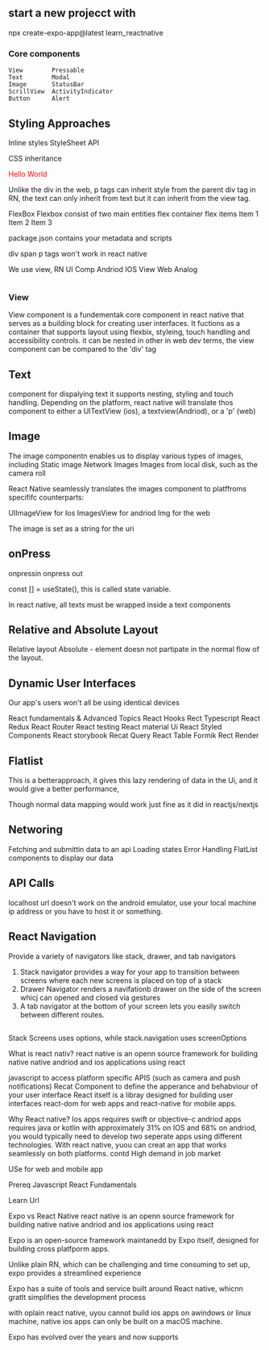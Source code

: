 ## start a new projecct with 
npx create-expo-app@latest learn_reactnative



### Core components
    View        Pressable
    Text        Modal
    Image       StatusBar
    ScrillView  ActivityIndicator
    Button      Alert


## Styling Approaches 
Inline styles
StyleSheet API


CSS inheritance 
    <div style='color:red'>
        <p>Hello World</p>
    </div>
Unlike the div in the web, p tags can inherit style from the parent div tag
in RN, the text can only inherit from text but it can inherit from the view tag.

FlexBox
Flexbox consist of two main entities 
flex container 
flex items 
    <View>
        <View>Item 1</View>
        <View>Item 2</View>
        <View>Item 3</View>
    </View>


package.json contains your metadata and scripts

div
span 
p tags won't work in react native 

We use view, 
RN UI Comp      Andriod     IOS View        Web Analog
<View>          <ViewGroup>

<Text>

<Image>         <ImageView>       <UIImageView>

<ScrollView>

<TextInput>

### View
View component is  a fundementak core component in react native that serves as a building block for creating user interfaces.
It fuctions as a container that supports layout using flexbix, styleing, touch handling and accessibility controls.
it can be nested in other 
in web dev terms, the view component can be compared to the 'div' tag 

## Text
component for dispalying text
it supports nesting, styling and touch handling.
Depending on the platform, react native will translate thos component to either a UITextView (ios), a textview(Andriod), or a 'p' (web)

## Image 
The image componentn enables us to display various types of images, including 
Static image
Network Images 
Images from local disk, such as the camera roll

React Native seamlessly translates the images component to platffroms specififc counterparts:

UIImageView for Ios
ImagesView for andriod
Img for the web


The image is set as a string for the uri

## onPress
onpressin
onpress out 

const [] = useState(), this is called state variable.

In react native, all texts must be wrapped inside a text components


## Relative and Absolute Layout 
Relative layout
Absolute - element doesn not partipate in the normal flow of the layout.

## Dynamic User Interfaces
Our app's users won't all be using identical devices 

React fundamentals & Advanced Topics
React Hooks 
Rect Typescript 
React Redux
React Router 
React testing 
React material Ui
React Styled Components
React storybook
Recat Query 
React Table Formik
Rect Render 

## Flatlist
This is  a betterapproach, it gives this lazy rendering of  data in the Ui, and it 
would give a better performance, 

Though normal data mapping would work just fine as it did in reactjs/nextjs

## Networing
Fetching and submittin data to an api
Loading states
Error Handling 
FlatList components to display our data

## API Calls

localhost url doesn't work on the android emulator, use your local machine ip address or you have to host it or something.


## React Navigation
Provide a variety of navigators like stack, drawer, and tab navigators
1. Stack navigator provides a way for your app to  transition between screens where each new screens is placed on top  of a stack
2. Drawer Navigator renders a navifationb drawer on the side of the screen whicj can opened and closed via gestures
3. A tab navigator at the bottom of your screen lets you easily switch between different routes.

## 
Stack Screens uses options, while stack.navigation uses screenOptions

What is react nativ?
react native is an openn source framework for building native native andriod and ios
applications using react

javascript to access platform specific APIS (such as camera and push notifications)
Recat Component to define the apperance and behabviour of your user interface 
React itself is a libray designed for building user interfaces
react-dom for web apps and react-native for mobile apps.

Why React native?
Ios apps requires swift or objective-c
andriod apps requires java or kotlin
with approximately 31% on IOS and 68% on andriod, you would typically need to develop two seperate apps using different technologies.
With react native, yuou can creat an app that works seamlessly on both platforms.
contd
High demand in job market

USe for web and mobile app



Prereq
Javascript
React Fundamentals

Learn Url


Expo vs React Native
react native is an openn source framework for building native native andriod and ios
applications using react

Expo is an open-source framework maintanedd by Expo itself, designed for building cross platfporm apps.

Unlike plain RN, which can be challenging and time consuming to set up, expo provides a streamlined experience 

Expo has a suite of tools and service built around React native, whicnn gratlt simplifies the development process

with oplain react native, uyou cannot build ios apps on awindows or linux machine, native ios apps can only be built on a macOS machine.



Expo has evolved over the years and now supports
